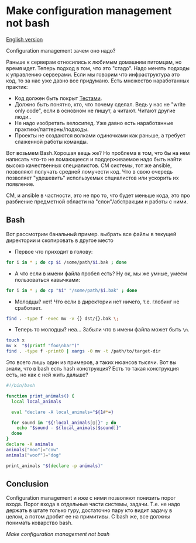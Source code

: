 # Make configuration management not bash

[English version](make-cm-not-bash-en.md)

Configuration management зачем оно надо?

Раньше к серверам относились к любимым домашним питомцам, но время идет. Теперь подход в том, что это "стадо". Надо менять подходы к управлению серверами.
Если мы говорим что инфраструктура это код, то за нас уже давно все придумано. Есть множество наработанных практик:

* Код должен быть покрыт [Тестами](ansible-testing-en.md).
* Должно быть понятно, кто, что почему сделал. Ведь у нас не "write only code", если в основном не пишут, а читают. Читают другие люди..
* Не надо изобретать велосипед. Уже давно есть наработанные практики/паттерны/подходы.
* Проекты не создаются волками одиночками как раньше, а требует слаженной работы команды.

Вот возьмем Bash.Xорошая вещь же? Но проблема в том, что бы на нем написать что-то не ломающееся и поддерживаемое надо быть найти высоко качественных специалистов. CM системы, тот же ansible, позволяют получать средней ломучести код. Что  в свою очередь позволяет "удешевить" используемых спциалистов или ускорить их появление.

CM, и ansible в частности, это не про то, что будет меньше кода, это про разбиение предметной области на "слои"/абстракции и работы с ними.

## Bash

Вот рассмотрим банальный пример. выбрать все файлы в текущей директории и скопировать в другое место

* Первое что приходит в голову:

```bash
for i in * ; do cp $i /some/path/$i.bak ; done
```

* А что если в имени файла пробел есть? Ну ок, мы же умные, умеем пользоваться кавычками:

```bash
for i in * ; do cp "$i" "/some/path/$i.bak" ; done
```

* Молодцы? нет! Что если в директории нет ничего, т.е. глобинг не сработает.

```bash
find . -type f -exec mv -v {} dst/{}.bak \;
```

* Теперь то молодцы? неа... Забыли что в имени файла может быть `\n`.

```bash
touch x
mv x  "$(printf "foo\nbar")"
find . -type f -print0 | xargs -0 mv -t /path/to/target-dir
```

Это всего лишь один из примеров, а таких нюансов тысячи. Вот вы знали, что в bash есть hash конструкция? Есть то такая конструкция есть, но как с ней жить дальше?

```bash
#!/bin/bash

function print_animals() {
  local local_animals

  eval "declare -A local_animals="${1#*=}

  for sound in "${!local_animals[@]}" ; do
    echo "$sound - ${local_animals[$sound]}"
  done
}
declare -A animals
animals["moo"]="cow"
animals["woof"]="dog"

print_animals "$(declare -p animals)"
```

## Conclusion
Configuration management и иже с ними позволяют понизить порог входа. Порог входа в отдельные части системы, задачи. Т.е. не надо держать в штате только гуру, достаточно пару кто видит задачу в целом, а потом дробит ее на примитивы. С bash же, все должны понимать коварство bash.

*Make configuration management not bash*
